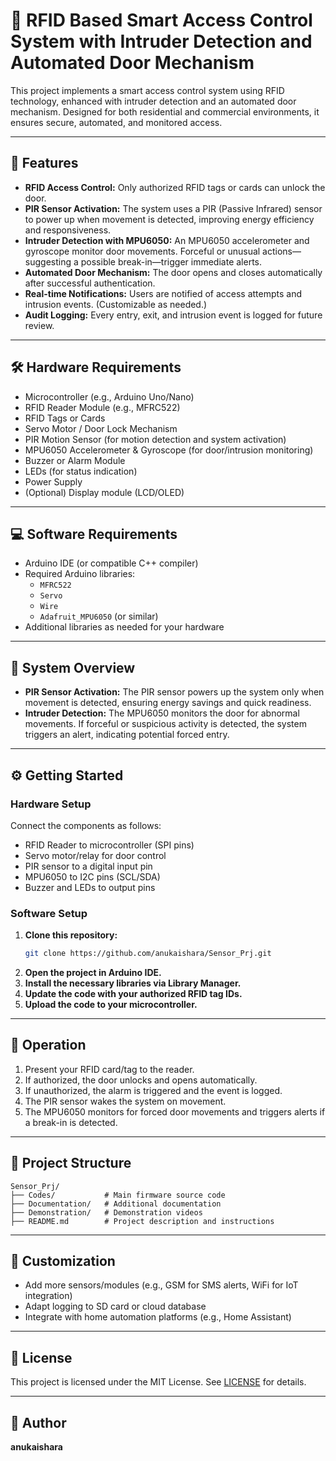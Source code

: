 # 🚪 RFID Based Smart Access Control System with Intruder Detection and Automated Door Mechanism

This project implements a smart access control system using RFID technology, enhanced with intruder detection and an automated door mechanism. Designed for both residential and commercial environments, it ensures secure, automated, and monitored access.

---

## 🌟 Features

- **RFID Access Control:** Only authorized RFID tags or cards can unlock the door.
- **PIR Sensor Activation:** The system uses a PIR (Passive Infrared) sensor to power up when movement is detected, improving energy efficiency and responsiveness.
- **Intruder Detection with MPU6050:** An MPU6050 accelerometer and gyroscope monitor door movements. Forceful or unusual actions—suggesting a possible break-in—trigger immediate alerts.
- **Automated Door Mechanism:** The door opens and closes automatically after successful authentication.
- **Real-time Notifications:** Users are notified of access attempts and intrusion events. (Customizable as needed.)
- **Audit Logging:** Every entry, exit, and intrusion event is logged for future review.

---

## 🛠️ Hardware Requirements

- Microcontroller (e.g., Arduino Uno/Nano)
- RFID Reader Module (e.g., MFRC522)
- RFID Tags or Cards
- Servo Motor / Door Lock Mechanism
- PIR Motion Sensor (for motion detection and system activation)
- MPU6050 Accelerometer & Gyroscope (for door/intrusion monitoring)
- Buzzer or Alarm Module
- LEDs (for status indication)
- Power Supply
- (Optional) Display module (LCD/OLED)

---

## 💻 Software Requirements

- Arduino IDE (or compatible C++ compiler)
- Required Arduino libraries:
  - `MFRC522`
  - `Servo`
  - `Wire`
  - `Adafruit_MPU6050` (or similar)
- Additional libraries as needed for your hardware

---

## 🚦 System Overview

- **PIR Sensor Activation:** The PIR sensor powers up the system only when movement is detected, ensuring energy savings and quick readiness.
- **Intruder Detection:** The MPU6050 monitors the door for abnormal movements. If forceful or suspicious activity is detected, the system triggers an alert, indicating potential forced entry.

---

## ⚙️ Getting Started

### Hardware Setup

Connect the components as follows:

- RFID Reader to microcontroller (SPI pins)
- Servo motor/relay for door control
- PIR sensor to a digital input pin
- MPU6050 to I2C pins (SCL/SDA)
- Buzzer and LEDs to output pins

### Software Setup

1. **Clone this repository:**
   ```bash
   git clone https://github.com/anukaishara/Sensor_Prj.git
   ```
2. **Open the project in Arduino IDE.**
3. **Install the necessary libraries via Library Manager.**
4. **Update the code with your authorized RFID tag IDs.**
5. **Upload the code to your microcontroller.**

---

## 🚀 Operation

1. Present your RFID card/tag to the reader.
2. If authorized, the door unlocks and opens automatically.
3. If unauthorized, the alarm is triggered and the event is logged.
4. The PIR sensor wakes the system on movement.
5. The MPU6050 monitors for forced door movements and triggers alerts if a break-in is detected.

---

## 📁 Project Structure

```
Sensor_Prj/
├── Codes/           # Main firmware source code
├── Documentation/   # Additional documentation
├── Demonstration/   # Demonstration videos
├── README.md        # Project description and instructions
```

---

## 🔧 Customization

- Add more sensors/modules (e.g., GSM for SMS alerts, WiFi for IoT integration)
- Adapt logging to SD card or cloud database
- Integrate with home automation platforms (e.g., Home Assistant)

---

## 📄 License

This project is licensed under the MIT License. See [LICENSE](LICENSE) for details.

---

## 👤 Author

**anukaishara**
